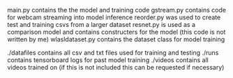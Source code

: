 main.py contains the the model and training code
gstream.py contains code for webcam streaming into model inference
reorder.py was used to create test and training csvs from a larger dataset
resnet.py is used as a comparison model and contains constructers for the model (this code is not written by me)
wlasldataset.py contains the dataset class for model training

./datafiles contains all csv and txt files used for training and testing
./runs contains tensorboard logs for past model training
./videos contains all videos trained on (if this is not included this can be requested if necessary)